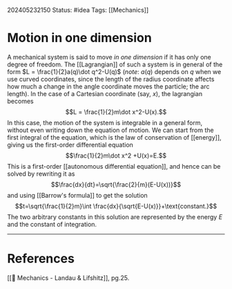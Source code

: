 202405232150
Status: #idea
Tags: [[Mechanics]]

# Motion in one dimension

A mechanical system is said to move *in one dimension* if it has only one degree of freedom. The [[Lagrangian]] of such a system is in general of the form $L = \frac{1}{2}a(q)\dot q^2-U(q)$ (*note*: $a(q)$ depends on $q$ when we use curved coordinates, since the length of the radius coordinate affects how much a change in the angle coordinate moves the particle; the arc length). In the case of a Cartesian coordinate (say, $x$), the lagrangian becomes
$$L = \frac{1}{2}m\dot x^2-U(x).$$
In this case, the motion of the system is integrable in a general form, without even writing down the equation of motion. We can start from the first integral of the equation, which is the law of conservation of [[energy]], giving us the first-order differential equation
$$\frac{1}{2}m\dot x^2 +U(x)=E.$$
This is a first-order [[autonomous differential equation]], and hence can be solved by rewriting it as
$$\frac{dx}{dt}=\sqrt{\frac{2}{m}(E-U(x))}$$
and using [[Barrow's formula]] to get the solution
$$t=\sqrt{\frac{1}{2}m}\int \frac{dx}{\sqrt{E-U(x)}}+\text{constant.}$$
The two arbitrary constants in this solution are represented by the energy $E$ and the constant of integration.

___
# References
[[📕 Mechanics - Landau & Lifshitz]], pg.25.